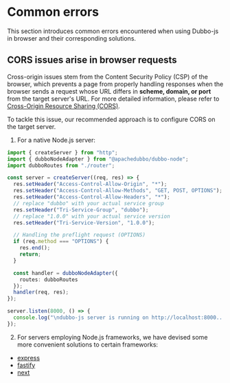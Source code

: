 # Common errors

This section introduces common errors encountered when using Dubbo-js in browser and their corresponding solutions.

## CORS issues arise in browser requests

Cross-origin issues stem from the Content Security Policy (CSP) of the browser, which prevents a page from properly handling responses when the browser sends a request whose URL differs in **scheme, domain, or port** from the target server's URL. For more detailed information, please refer to [Cross-Origin Resource Sharing (CORS)](https://developer.mozilla.org/en-US/docs/Web/HTTP/CORS).

To tackle this issue, our recommended approach is to configure CORS on the target server.

1. For a native Node.js server:
```typescript
import { createServer } from "http";
import { dubboNodeAdapter } from "@apachedubbo/dubbo-node";
import dubboRoutes from "./router";

const server = createServer((req, res) => {
  res.setHeader("Access-Control-Allow-Origin", "*");
  res.setHeader("Access-Control-Allow-Methods", "GET, POST, OPTIONS");
  res.setHeader("Access-Control-Allow-Headers", "*");
  // replace "dubbo" with your actual service group
  res.setHeader("Tri-Service-Group", "dubbo");
  // replace "1.0.0" with your actual service version
  res.setHeader("Tri-Service-Version", "1.0.0");

  // Handling the preflight request (OPTIONS)
  if (req.method === "OPTIONS") {
    res.end();
    return;
  }

  const handler = dubboNodeAdapter({
    routes: dubboRoutes
  });
  handler(req, res);
});

server.listen(8000, () => {
  console.log("\ndubbo-js server is running on http://localhost:8000...\n");
});
```
2. For servers employing Node.js frameworks, we have devised some more convenient solutions to certain frameworks:
- [express](/todo)
- [fastify](/todo)
- [next](/todo)
